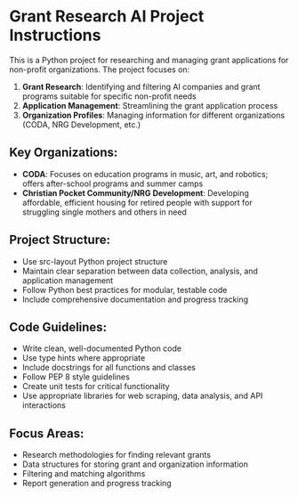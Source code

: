 <!-- Use this file to provide workspace-specific custom instructions to Copilot. For more details, visit https://code.visualstudio.com/docs/copilot/copilot-customization#_use-a-githubcopilotinstructionsmd-file -->

# Grant Research AI Project Instructions

This is a Python project for researching and managing grant applications for non-profit organizations. The project focuses on:

1. **Grant Research**: Identifying and filtering AI companies and grant programs suitable for specific non-profit needs
2. **Application Management**: Streamlining the grant application process
3. **Organization Profiles**: Managing information for different organizations (CODA, NRG Development, etc.)

## Key Organizations:

- **CODA**: Focuses on education programs in music, art, and robotics; offers after-school programs and summer camps
- **Christian Pocket Community/NRG Development**: Developing affordable, efficient housing for retired people with support for struggling single mothers and others in need

## Project Structure:

- Use src-layout Python project structure
- Maintain clear separation between data collection, analysis, and application management
- Follow Python best practices for modular, testable code
- Include comprehensive documentation and progress tracking

## Code Guidelines:

- Write clean, well-documented Python code
- Use type hints where appropriate
- Include docstrings for all functions and classes
- Follow PEP 8 style guidelines
- Create unit tests for critical functionality
- Use appropriate libraries for web scraping, data analysis, and API interactions

## Focus Areas:

- Research methodologies for finding relevant grants
- Data structures for storing grant and organization information
- Filtering and matching algorithms
- Report generation and progress tracking
